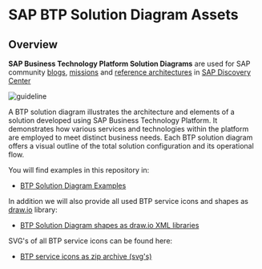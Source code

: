 # SAP BTP Solution Diagram Assets

## Overview

**SAP Business Technology Platform Solution Diagrams** are used for SAP community [blogs](https://community.sap.com/t5/all-sap-community-blogs/ct-p/all-blogs), [missions](https://discovery-center.cloud.sap/missionCatalog/) and [reference architectures](https://discovery-center.cloud.sap/refArchCatalog/) in [SAP Discovery Center](https://discovery-center.cloud.sap/)

![guideline](/assets/pics/guideline.png)

A BTP solution diagram illustrates the architecture and elements of
a solution developed using SAP Business Technology Platform.
It demonstrates how various services and technologies within the
platform are employed to meet distinct business needs.
Each BTP solution diagram offers a visual outline of the
total solution configuration and its operational flow.

You will find examples in this repository in:

- [BTP Solution Diagram Examples](/assets/editable-diagram-examples/)

In addition we will also provide all used BTP service icons and shapes as [draw.io](https://www.drawio.com/) library:

- [BTP Solution Diagram shapes as draw.io XML libraries](/assets/shape-libraries-and-editable-presets/draw.io/)

SVG's of all BTP service icons can be found here:

- [BTP service icons as zip archive (svg's)](/assets/shape-libraries-and-editable-presets/svg/)

